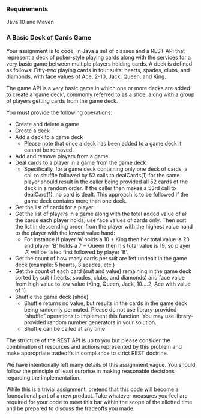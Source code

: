 ### Requirements

Java 10 and Maven

### A Basic Deck of Cards Game

Your assignment is to code, in Java a set of classes and a REST API that represent a deck of poker-style playing cards along with the services for a very basic game between multiple players holding cards. A deck is defined as follows:  Fifty-two playing cards in four suits: hearts, spades, clubs, and diamonds, with face values of Ace, 2-10, Jack, Queen, and King.

 

The game API is a very basic game in which one or more decks are added to create a ‘game deck’, commonly referred to as a shoe, along with a group of players getting cards from the game deck.

 

You must provide the following operations:

 

* Create and delete a game
* Create a deck
* Add a deck to a game deck
  * Please note that once a deck has been added to a game deck it cannot be removed.
* Add and remove players from a game
* Deal cards to a player in a game from the game deck
  * Specifically, for a game deck containing only one deck of cards, a call to shuffle followed by 52 calls to dealCards(1) for the same player should result in the caller being provided all 52 cards of the deck in a random order. If the caller then makes a 53rd call to dealCard(1), no card is dealt. This approach is to be followed if the game deck contains more than one deck.
* Get the list of cards for a player
* Get the list of players in a game along with the total added value of all the cards each player holds; use face values of cards only. Then sort the list in descending order, from the player with the highest value hand to the player with the lowest value hand:
  * For instance if player ‘A’ holds a 10 + King then her total value is 23 and player ‘B’ holds a 7 + Queen then his total value is 19,  so player ‘A’ will be listed first followed by player ‘B’.
* Get the count of how many cards per suit are left undealt in the game deck (example: 5 hearts, 3 spades, etc.)
* Get the count of each card (suit and value) remaining in the game deck sorted by suit ( hearts, spades, clubs, and diamonds) and face value from high value to low value (King, Queen, Jack, 10….2, Ace with value of 1)
* Shuffle the game deck (shoe)
  * Shuffle returns no value, but results in the cards in the game deck being randomly permuted. Please do not use library-provided “shuffle” operations to implement this function. You may use library- provided random number generators in your solution.
  * Shuffle can be called at any time
 

 

 

The structure of the REST API is up to you but please consider the combination of resources and actions represented by this problem and make appropriate tradeoffs in compliance to strict REST doctrine.

 

We have intentionally left many details of this assignment vague. You should follow the principle of least surprise in making reasonable decisions regarding the implementation.

 

While this is a trivial assignment, pretend that this code will become a foundational part of a new product. Take whatever measures you feel are required for your code to meet this bar within the scope of the allotted time and be prepared to discuss the tradeoffs you made.